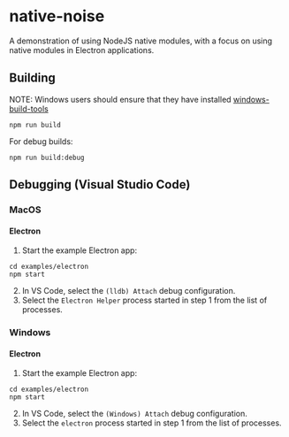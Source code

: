 # native-noise
A demonstration of using NodeJS native modules, with a focus on using native modules in Electron applications.

## Building
NOTE: Windows users should ensure that they have installed [windows-build-tools](https://github.com/felixrieseberg/windows-build-tools)

`npm run build`

For debug builds:

`npm run build:debug`

## Debugging (Visual Studio Code)
### MacOS
#### Electron
1) Start the example Electron app:
```
cd examples/electron
npm start
```
2) In VS Code, select the `(lldb) Attach` debug configuration.
3) Select the `Electron Helper` process started in step 1 from the list of processes.

### Windows
#### Electron
1) Start the example Electron app:
```
cd examples/electron
npm start
```
2) In VS Code, select the `(Windows) Attach` debug configuration.
3) Select the `electron` process started in step 1 from the list of processes.
